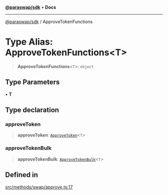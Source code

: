 [**@paraswap/sdk**](../README.md) • **Docs**

***

[@paraswap/sdk](../globals.md) / ApproveTokenFunctions

# Type Alias: ApproveTokenFunctions\<T\>

> **ApproveTokenFunctions**\<`T`\>: `object`

## Type Parameters

• **T**

## Type declaration

### approveToken

> **approveToken**: [`ApproveToken`](../-internal-/type-aliases/ApproveToken.md)\<`T`\>

### approveTokenBulk

> **approveTokenBulk**: [`ApproveTokenBulk`](../-internal-/type-aliases/ApproveTokenBulk.md)\<`T`\>

## Defined in

[src/methods/swap/approve.ts:17](https://github.com/paraswap/paraswap-sdk/blob/master/src/methods/swap/approve.ts#L17)

